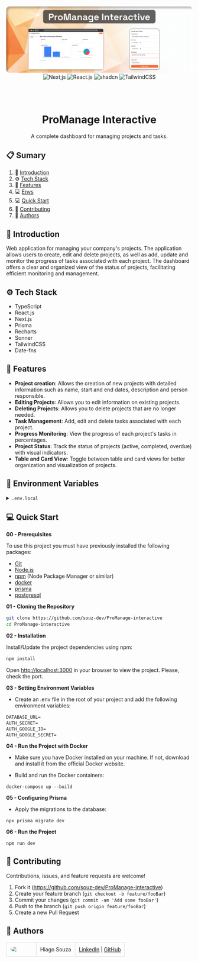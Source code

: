 <div align="center">
  <br />
    <a href="#" target="_blank">
      <img src="https://raw.githubusercontent.com/souz-dev/ProManage-interactive/refs/heads/master/assets/readme-img.png" alt="Project Banner">
    </a>
  <br />

  <div>
    <img src="https://img.shields.io/badge/-Next_JS-black?style=for-the-badge&logoColor=white&logo=next.js&color=black" alt="Next;js" />
    <img src="https://img.shields.io/badge/-React_JS-black?style=for-the-badge&logoColor=white&logo=react&color=61DAFB" alt="React.js" />
    <img src="https://img.shields.io/badge/shadcn%2Fui-000?logo=shadcnui&logoColor=fff&style=for-the-badge" alt="shadcn" />
    <img src="https://img.shields.io/badge/-Tailwind_CSS-black?style=for-the-badge&logoColor=white&logo=tailwindcss&color=06B6D4" alt="TailwindCSS" />
  </div>
<br/><br/></br>

  <h1 align="center">ProManage Interactive</h1>

   <div align="center">
    A complete dashboard for managing projects and tasks.
    </div>
</div>

## 📋 <a name="table">Sumary</a>

1. 🚀 [Introduction](#introduction)
2. ⚙️ [Tech Stack](#tech-stack)
3. 🔋 [Features](#features)
4. 💻 [Envs](#env)
5. 💻 [Quick Start](#quick-start)
6. 🤝 [Contributing](#contributing)
7. 👥 [Authors](#authors)




## <a name="introduction">🚀 Introduction</a>

Web application for managing your company's projects. The application allows users to create, edit and delete projects, as well as add, update and monitor the progress of tasks associated with each project.
The dashboard offers a clear and organized view of the status of projects, facilitating efficient
monitoring and management.




## <a name="tech-stack">⚙️ Tech Stack</a>

- TypeScript
- React.js
- Next.js
- Prisma
- Recharts
- Sonner
- TailwindCSS
- Date-fns


## <a name="features">🔋 Features</a>

- **Project creation**: Allows the creation of new projects with detailed information such as name, start and end dates, description and person responsible.
- **Editing Projects**: Allows you to edit information on existing projects.
- **Deleting Projects**: Allows you to delete projects that are no longer needed.
- **Task Management**: Add, edit and delete tasks associated with each project.
- **Progress Monitoring**: View the progress of each project's tasks in percentages.
- **Project Status**: Track the status of projects (active, completed, overdue) with visual indicators.
- **Table and Card View**: Toggle between table and card views for better organization and visualization of projects.

## <a name="envs">💾 Environment Variables</a>

<details>
<summary><code>.env.local</code></summary>

```
DATABASE_URL=
AUTH_SECRET=
AUTH_GOOGLE_ID=
AUTH_GOOGLE_SECRET=


```

</details>


## <a name="quick-start">💻 Quick Start</a>
**00 - Prerequisites**

To use this project you must have previously installed the following packages:

- [Git](https://git-scm.com/)
- [Node.js](https://nodejs.org/en)
- [npm](https://www.npmjs.com/) (Node Package Manager or similar)
- [docker](https://www.docker.com/)
- [prisma](https://www.prisma.io/)
- [postgresql](https://www.postgresql.org/)

**01 - Cloning the Repository**

```bash
git clone https://github.com/souz-dev/ProManage-interactive
cd ProManage-interactive
```

**02 - Installation**

Install/Update the project dependencies using npm:

```bash
npm install
```



Open [http://localhost:3000](http://localhost:3000) in your browser to view the project.
Please, check the port.

**03 - Setting Environment Variables**

- Create an .env file in the root of your project and add the following environment variables:
```
DATABASE_URL=
AUTH_SECRET=
AUTH_GOOGLE_ID=
AUTH_GOOGLE_SECRET=
```

**04 - Run the Project with Docker**

- Make sure you have Docker installed on your machine. If not, download and install it from the official Docker website.

- Build and run the Docker containers:

```
docker-compose up --build
```

**05 - Configuring Prisma**

- Apply the migrations to the database:

```
npx prisma migrate dev
```


**06 - Run the Project**

```
npm run dev
```
## <a name="contributing">🤝 Contributing</a>

Contributions, issues, and feature requests are welcome!

1. Fork it (<https://github.com/souz-dev/ProManage-interactive>)
2. Create your feature branch (`git checkout -b feature/fooBar`)
3. Commit your changes (`git commit -am 'Add some fooBar'`)
4. Push to the branch (`git push origin feature/fooBar`)
5. Create a new Pull Request

## <a name="authors">👥 Authors</a>

<table style="border-collapse: collapse; table-layout: auto text-align: left;">

  <tbody>
    <tr>
      <td style="padding: 10px; border: 1px solid #ddd;">
        <img src="https://avatars.githubusercontent.com/u/72813560?s=400&u=8d8a139a3376a866a0c901dbba3428a876d79b60&v=4" width="60" style="border-radius: 50%; display: block; margin: 0 auto;">
      </td>
      <td style="padding: 10px; border: 1px solid #ddd;">Hiago Souza</td>
      <td style="padding: 10px; border: 1px solid #ddd;">
        <a href="https://www.linkedin.com/in/souz-dev/" target="_blank">LinkedIn</a> |
        <a href="https://github.com/souz-dev" target="_blank">GitHub</a>
      </td>
    </tr>
  </tbody>
</table>
